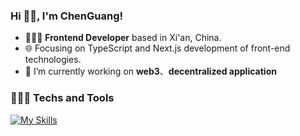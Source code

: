 ### Hi 👋🏻, I'm ChenGuang! 
- 👨🏻‍💻 **Frontend Developer** based in Xi'an, China.
- 🌐 Focusing on TypeScript and Next.js development of front-end technologies.
- 🔭 I’m currently working on **web3**、**decentralized application**

### 👨🏻‍💻 Techs and Tools
[![My Skills](https://skillicons.dev/icons?i=javascript,typescript,react,nextjs,vue,tailwindcss,nodejs,ai,&theme=light&perline=10)](https://skillicons.dev)

<!--
**YangChenGuang-9/YangChenGuang-9** is a ✨ _special_ ✨ repository because its `README.md` (this file) appears on your GitHub profile.

Here are some ideas to get you started:

- 🔭 I’m currently working on ...
- 🌱 I’m currently learning ...
- 👯 I’m looking to collaborate on ...
- 🤔 I’m looking for help with ...
- 💬 Ask me about ...
- 📫 How to reach me: ...
- 😄 Pronouns: ...
- ⚡ Fun fact: ...
-->
